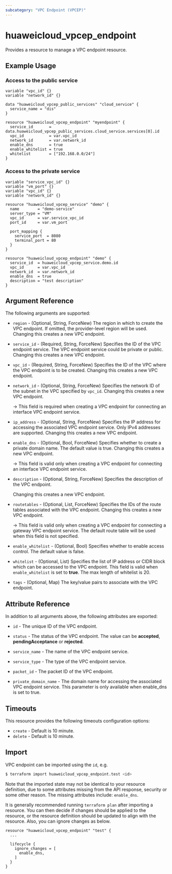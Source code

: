 ```yaml
---
subcategory: "VPC Endpoint (VPCEP)"
---
```


# huaweicloud_vpcep_endpoint

Provides a resource to manage a VPC endpoint resource.

## Example Usage

### Access to the public service

```hcl
variable "vpc_id" {}
variable "network_id" {}

data "huaweicloud_vpcep_public_services" "cloud_service" {
  service_name = "dis"
}

resource "huaweicloud_vpcep_endpoint" "myendpoint" {
  service_id       = data.huaweicloud_vpcep_public_services.cloud_service.services[0].id
  vpc_id           = var.vpc_id
  network_id       = var.network_id
  enable_dns       = true
  enable_whitelist = true
  whitelist        = ["192.168.0.0/24"]
}
```

### Access to the private service

```hcl
variable "service_vpc_id" {}
variable "vm_port" {}
variable "vpc_id" {}
variable "network_id" {}

resource "huaweicloud_vpcep_service" "demo" {
  name        = "demo-service"
  server_type = "VM"
  vpc_id      = var.service_vpc_id
  port_id     = var.vm_port

  port_mapping {
    service_port  = 8080
    terminal_port = 80
  }
}

resource "huaweicloud_vpcep_endpoint" "demo" {
  service_id  = huaweicloud_vpcep_service.demo.id
  vpc_id      = var.vpc_id
  network_id  = var.network_id
  enable_dns  = true
  description = "test description"
}
```

## Argument Reference

The following arguments are supported:

* `region` - (Optional, String, ForceNew) The region in which to create the VPC endpoint. If omitted, the provider-level
  region will be used. Changing this creates a new VPC endpoint.

* `service_id` - (Required, String, ForceNew) Specifies the ID of the VPC endpoint service.
  The VPC endpoint service could be private or public. Changing this creates a new VPC endpoint.

* `vpc_id` - (Required, String, ForceNew) Specifies the ID of the VPC where the VPC endpoint is to be created. Changing
  this creates a new VPC endpoint.

* `network_id` - (Optional, String, ForceNew) Specifies the network ID of the subnet in the VPC specified by `vpc_id`.
  Changing this creates a new VPC endpoint.

  -> This field is required when creating a VPC endpoint for connecting an interface VPC endpoint service.

* `ip_address` - (Optional, String, ForceNew) Specifies the IP address for accessing the associated VPC endpoint
  service. Only IPv4 addresses are supported. Changing this creates a new VPC endpoint.

* `enable_dns` - (Optional, Bool, ForceNew) Specifies whether to create a private domain name. The default value is
  true. Changing this creates a new VPC endpoint.

  -> This field is valid only when creating a VPC endpoint for connecting an interface VPC endpoint service.

* `description` - (Optional, String, ForceNew) Specifies the description of the VPC endpoint.

  Changing this creates a new VPC endpoint.

* `routetables` - (Optional, List, ForceNew) Specifies the IDs of the route tables associated with the VPC endpoint.
  Changing this creates a new VPC endpoint.

  -> This field is valid only when creating a VPC endpoint for connecting a gateway VPC endpoint service.
    The default route table will be used when this field is not specified.

* `enable_whitelist` - (Optional, Bool) Specifies whether to enable access control. The default value is
  false.

* `whitelist` - (Optional, List) Specifies the list of IP address or CIDR block which can be accessed to the
  VPC endpoint. This field is valid when `enable_whitelist` is set to **true**. The max length of whitelist is 20.

* `tags` - (Optional, Map) The key/value pairs to associate with the VPC endpoint.

## Attribute Reference

In addition to all arguments above, the following attributes are exported:

* `id` - The unique ID of the VPC endpoint.

* `status` - The status of the VPC endpoint. The value can be **accepted**, **pendingAcceptance** or **rejected**.

* `service_name` - The name of the VPC endpoint service.

* `service_type` - The type of the VPC endpoint service.

* `packet_id` - The packet ID of the VPC endpoint.

* `private_domain_name` - The domain name for accessing the associated VPC endpoint service. This parameter is only
  available when enable_dns is set to true.

## Timeouts

This resource provides the following timeouts configuration options:

* `create` - Default is 10 minute.
* `delete` - Default is 10 minute.

## Import

VPC endpoint can be imported using the `id`, e.g.

```bash
$ terraform import huaweicloud_vpcep_endpoint.test <id>
```

Note that the imported state may not be identical to your resource definition, due to some attributes missing from the
API response, security or some other reason. The missing attributes include: `enable_dns`.

It is generally recommended running `terraform plan` after importing a resource.
You can then decide if changes should be applied to the resource, or the resource definition should be updated to align
with the resource. Also, you can ignore changes as below.

```hcl
resource "huaweicloud_vpcep_endpoint" "test" {
  ...

  lifecycle {
    ignore_changes = [
      enable_dns,
    ]
  }
}
```
